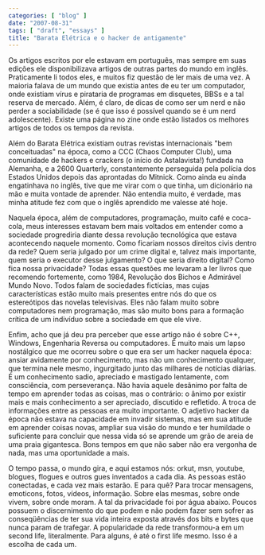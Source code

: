 ```yaml
---
categories: [ "blog" ]
date: "2007-08-31"
tags: [ "draft", "essays" ]
title: "Barata Elétrica e o hacker de antigamente"
---
```


Os artigos escritos por ele estavam em português, mas sempre em suas
edições ele disponibilizava artigos de outras partes do mundo em
inglês. Praticamente li todos eles, e muitos fiz questão de ler mais
de uma vez. A maioria falava de um mundo que existia antes de eu ter um
computador, onde existiam vírus e pirataria de programas em disquetes,
BBSs e a tal reserva de mercado. Além, é claro, de dicas de como ser um
nerd e não perder a sociabilidade (se é que isso é possível quando se
é um nerd adolescente). Existe uma página no zine onde estão listados
os melhores artigos de todos os tempos da revista.

Além do Barata Elétrica existiam outras revistas internacionais "bem
conceituadas" na época, como a CCC (Chaos Computer Club), uma comunidade
de hackers e crackers (o início do Astalavista!) fundada na Alemanha,
e a 2600 Quarterly, constantemente perseguida pela polícia dos Estados
Unidos depois das aprontadas do Mitnick. Como ainda eu ainda engatinhava
no inglês, tive que me virar com o que tinha, um dicionário na mão
e muita vontade de aprender. Não entendia muito, é verdade, mas minha
atitude fez com que o inglês aprendido me valesse até hoje.

Naquela época, além de computadores, programação, muito café
e coca-cola, meus interesses estavam bem mais voltados em entender
como a sociedade progrediria diante dessa revolução tecnológica que
estava acontecendo naquele momento. Como ficariam nossos direitos civis
dentro da rede? Quem seria julgado por um crime digital e, talvez mais
importante, quem seria o executor desse julgamento? O que seria direito
digital? Como fica nossa privacidade? Todas essas questões me levaram a
ler livros que recomendo fortemente, como 1984, Revolução dos Bichos
e Admirável Mundo Novo. Todos falam de sociedades fictícias, mas
cujas características estão muito mais presentes entre nós do que
os estereótipos das novelas televisivas. Eles não falam muito sobre
computadores nem programação, mas são muito bons para a formação
crítica de um indivíduo sobre a sociedade em que ele vive.

Enfim, acho que já deu pra perceber que esse artigo não é sobre C++,
Windows, Engenharia Reversa ou computadores. É muito mais um lapso
nostálgico que me ocorreu sobre o que era ser um hacker naquela época:
ansiar avidamente por conhecimento, mas não um conhecimento qualquer,
que termina nele mesmo, ingurgitado junto das milhares de notícias
diárias. É um conhecimento sadio, apreciado e mastigado lentamente,
com consciência, com perseverança. Não havia aquele desânimo por
falta de tempo em aprender todas as coisas, mas o contrário: o ânimo por
existir mais e mais conhecimento a ser apreciado, discutido e refletido. A
troca de informações entre as pessoas era muito importante. O adjetivo
hacker da época não estava na capacidade em invadir sistemas, mas em
sua atitude em aprender coisas novas, ampliar sua visão do mundo e ter
humildade o suficiente para concluir que nessa vida só se aprende um
grão de areia de uma praia gigantesca. Bons tempos em que não saber
não era vergonha de nada, mas uma oportunidade a mais.

O tempo passa, o mundo gira, e aqui estamos nós: orkut, msn, youtube,
blogues, flogues e outros gues inventados a cada dia. As pessoas
estão conectadas, e cada vez mais estarão. E para quê? Para trocar
mensagens, emoticons, fotos, vídeos, informação. Sobre elas mesmas,
sobre onde vivem, sobre onde moram. A tal da privacidade foi por água
abaixo. Poucos possuem o discernimento do que podem e não podem fazer
sem sofrer as conseqüências de ter sua vida inteira exposta através
dos bits e bytes que nunca param de trafegar. A popularidade da rede
transformou-a em um second life, literalmente. Para alguns, é até o
first life mesmo. Isso é a escolha de cada um.

